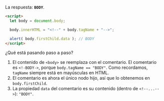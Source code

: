 La respuesta: **`BODY`**.

```html run
<script>
  let body = document.body;

  body.innerHTML = "<!--" + body.tagName + "-->";

  alert( body.firstChild.data ); // BODY
</script>
```

¿Qué está pasando paso a paso?

1. El contenido de `<body>` se reemplaza con el comentario. El comentario es `<!-BODY->`, porque `body.tagName == "BODY"`. Como recordamos, `tagName` siempre está en mayúsculas en HTML.
2. El comentario es ahora el único nodo hijo, así que lo obtenemos en `body.firstChild`.
3. La propiedad `data` del comentario es su contenido (dentro de `<!--...-->`): `"BODY"`.
